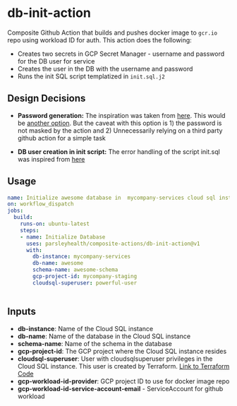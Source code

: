 # db-init-action

Composite Github Action that builds and pushes docker image to `gcr.io` repo using workload ID for auth. This action does the following:
- Creates two secrets in GCP Secret Manager - username and password for the DB user for service
- Creates the user in the DB with the username and password
- Runs the init SQL script templatized in `init.sql.j2`

## Design Decisions
- **Password generation:** The inspiration was taken from [here](https://github.com/community/community/discussions/39644). This would be [another option](https://github.com/licenseware/generate-password-and-hash). But the caveat with this option is 1) the password is not masked by the action and 2) Unnecessarily relying on a third party github action for a simple task

- **DB user creation in init script:** The error handling of the script init.sql was inspired from [here](https://stackoverflow.com/questions/8092086/create-postgresql-role-user-if-it-doesnt-exist/8099557?noredirect=1#comment85209018_8099557)

## Usage

```yaml
name: Initialize awesome database in  mycompany-services cloud sql instance in staging project
on: workflow_dispatch
jobs:
  build:
    runs-on: ubuntu-latest
    steps:
    - name: Initialize Database
      uses: parsleyhealth/composite-actions/db-init-action@v1
      with:
        db-instance: mycompany-services
        db-name: awesome
        schema-name: awesome-schema
        gcp-project-id: mycompany-staging
        cloudsql-superuser: powerful-user
        
```

## Inputs

- **db-instance**: Name of the Cloud SQL instance
- **db-name**: Name of the database in the Cloud SQL instance
- **schema-name**: Name of the schema in the database
- **gcp-project-id**: The GCP project where the Cloud SQL instance resides
- **cloudsql-superuser**: User with cloudsqlsuperuser privileges in the Cloud SQL instance. This user is created by Terraform. [Link to Terraform Code](https://github.com/parsleyhealth/terraform-cloud-sql/blob/main/variables.tf#L11)
- **gcp-workload-id-provider**: GCP project ID to use for docker image repo
- **gcp-workload-id-service-account-email** - ServiceAccount for github workload